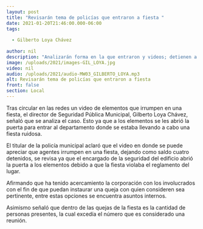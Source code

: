 ```yaml
---
layout: post
title: "Revisarán tema de policías que entraron a fiesta "
date: 2021-01-20T21:46:00.000-06:00
tags:
  
  - Gilberto Loya Chávez
  
author: nil
description: "Analizarán forma en la que entraron y videos; detienen a 4 por fiesta escandalosa."
image: /uploads/2021/images-GIL_LOYA.jpg
video: nil
audio: /uploads/2021/audio-MW03_GILBERTO_LOYA.mp3
alt: Revisarán tema de policías que entraron a fiesta 
front: false
section: Local
---
```


Tras circular en las redes un video de elementos que irrumpen en una fiesta, el director de Seguridad Pública Municipal, Gilberto Loya Chávez, señaló que se analiza el caso. Esto ya que a los elementos se les abrió la puerta para entrar al departamento donde se estaba llevando a cabo una fiesta ruidosa.

El titular de la policía municipal aclaró que el video en donde se puede apreciar que agentes irrumpen en una fiesta, dejando como saldo cuatro detenidos, se revisa ya que el encargado de la seguridad del edificio abrió la puerta a los elementos debido a que la fiesta violaba el reglamento del lugar.

Afirmando que ha tenido acercamiento la corporación con los involucrados con el fin de que puedan instaurar una queja con quien consideren sea pertinente, entre  estas opciones se encuentra asuntos internos.

Asimismo señaló que dentro de las quejas de la fiesta es la cantidad de personas presentes, la cual excedía el número que es considerado una reunión. 
